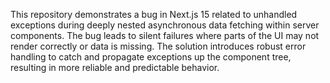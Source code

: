 This repository demonstrates a bug in Next.js 15 related to unhandled exceptions during deeply nested asynchronous data fetching within server components.  The bug leads to silent failures where parts of the UI may not render correctly or data is missing. The solution introduces robust error handling to catch and propagate exceptions up the component tree, resulting in more reliable and predictable behavior.
